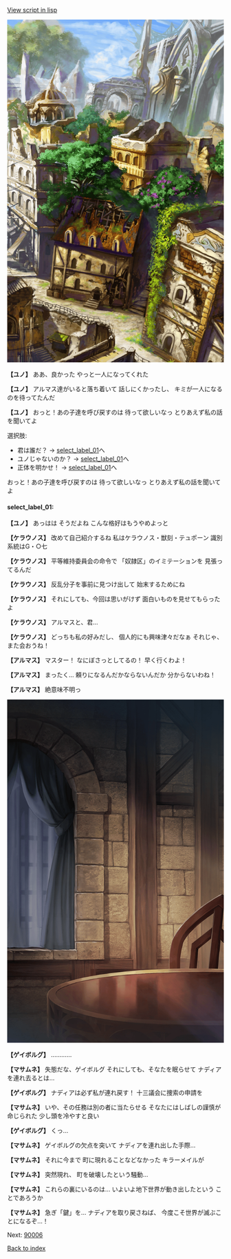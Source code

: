 [View script in lisp](../scripts/100205061.txt)

![ghost_town2.png](../images/backgrounds/ghost_town2.png)

**【ユノ】**
ああ、良かった
やっと一人になってくれた

**【ユノ】**
アルマス達がいると落ち着いて
話しにくかったし、
キミが一人になるのを待ってたんだ

**【ユノ】**
おっと！あの子達を呼び戻すのは
待って欲しいなっ
とりあえず私の話を聞いてよ

選択肢:
- 君は誰だ？ → [select_label_01](#select_label_01)へ
- ユノじゃないのか？ → [select_label_01](#select_label_01)へ
- 正体を明かせ！ → [select_label_01](#select_label_01)へ

おっと！あの子達を呼び戻すのは
待って欲しいなっ
とりあえず私の話を聞いてよ

#### select_label_01:

**【ユノ】**
あっはは
そうだよね
こんな格好はもうやめよっと

**【ケラウノス】**
改めて自己紹介するね
私はケラウノス・獣刻・テュポーン
識別系統はG・○七

**【ケラウノス】**
平等維持委員会の命令で
「奴隷区」のイミテーションを
見張ってるんだ

**【ケラウノス】**
反乱分子を事前に見つけ出して
始末するためにね

**【ケラウノス】**
それにしても、今回は思いがけず
面白いものを見せてもらったよ

**【ケラウノス】**
アルマスと、君…

**【ケラウノス】**
どっちも私の好みだし、
個人的にも興味津々だなぁ
それじゃ、また会おうね！

**【アルマス】**
マスター！
なにぼさっとしてるの！
早く行くわよ！

**【アルマス】**
まったく…
頼りになるんだかならないんだか
分からないわね！

**【アルマス】**
絶意味不明っ

![201_room.png](../images/backgrounds/201_room.png)

**【ゲイボルグ】**
…………

**【マサムネ】**
失態だな、ゲイボルグ
それにしても、そなたを眠らせて
ナディアを連れ去るとは…

**【ゲイボルグ】**
ナディアは必ず私が連れ戻す！
十三議会に捜索の申請を

**【マサムネ】**
いや、その任務は別の者に当たらせる
そなたにはしばしの謹慎が命じられた
少し頭を冷やすと良い

**【ゲイボルグ】**
くっ…

**【マサムネ】**
ゲイボルグの欠点を突いて
ナディアを連れ出した手際…

**【マサムネ】**
それに今まで
町に現れることなどなかった
キラーメイルが

**【マサムネ】**
突然現れ、
町を破壊したという騒動…

**【マサムネ】**
これらの裏にいるのは…
いよいよ地下世界が動き出したという
ことであろうか

**【マサムネ】**
急ぎ「鍵」を…
ナディアを取り戻さねば、
今度こそ世界が滅ぶことになるぞ…！

Next: [90006](90006.md)

[Back to index](index.md)
